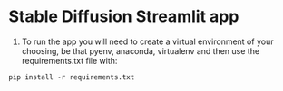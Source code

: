 # Stable Diffusion Streamlit app

1. To run the app you will need to create a virtual environment of your choosing, be that pyenv, anaconda, virtualenv and then use the requirements.txt file with: 

```
pip install -r requirements.txt
```

